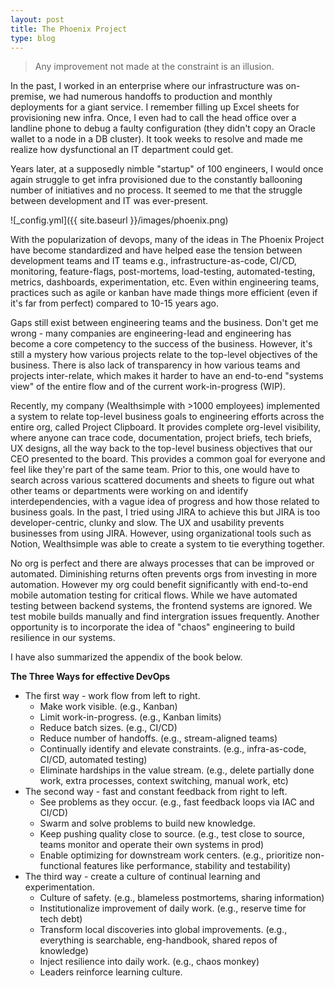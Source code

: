 ```yaml
---
layout: post
title: The Phoenix Project
type: blog
---
```

> Any improvement not made at the constraint is an illusion.

In the past, I worked in an enterprise where our infrastructure was on-premise, we had numerous handoffs to production and monthly deployments for a giant service. I remember filling up Excel sheets for provisioning new infra. Once, I even had to call the head office over a landline phone to debug a faulty configuration (they didn't copy an Oracle wallet to a node in a DB cluster). It took weeks to resolve and made me realize how dysfunctional an IT department could get. 

Years later, at a supposedly nimble "startup" of 100 engineers, I would once again struggle to get infra provisioned due to the constantly ballooning number of initiatives and no process. It seemed to me that the struggle between development and IT was ever-present.

![_config.yml]({{ site.baseurl }}/images/phoenix.png)

With the popularization of devops, many of the ideas in The Phoenix Project have become standardized and have helped ease the tension between development teams and IT teams e.g., infrastructure-as-code, CI/CD, monitoring, feature-flags, post-mortems, load-testing, automated-testing, metrics, dashboards, experimentation, etc. Even within engineering teams, practices such as agile or kanban have made things more efficient (even if it's far from perfect) compared to 10-15 years ago.

Gaps still exist between engineering teams and the business. Don't get me wrong - many companies are engineering-lead and engineering has become a core competency to the success of the business. However, it's still a mystery how various projects relate to the top-level objectives of the business. There is also lack of transparency in how various teams and projects inter-relate, which makes it harder to have an end-to-end "systems view" of the entire flow and of the current work-in-progress (WIP).

Recently, my company (Wealthsimple with >1000 employees) implemented a system to relate top-level business goals to engineering efforts across the entire org, called Project Clipboard. It provides complete org-level visibility, where anyone can trace code, documentation, project briefs, tech briefs, UX designs, all the way back to the top-level business objectives that our CEO presented to the board. This provides a common goal for everyone and feel like they're part of the same team. Prior to this, one would have to search across various scattered documents and sheets to figure out what other teams or departments were working on and identify interdependencies, with a vague idea of progress and how those related to business goals. In the past, I tried using JIRA to achieve this but JIRA is too developer-centric, clunky and slow. The UX and usability prevents businesses from using JIRA. However, using organizational tools such as Notion, Wealthsimple was able to create a system to tie everything together.

No org is perfect and there are always processes that can be improved or automated. Diminishing returns often prevents orgs from investing in more automation. However my org could benefit significantly with end-to-end mobile automation testing for critical flows. While we have automated testing between backend systems, the frontend systems are ignored. We test mobile builds manually and find intergration issues frequently. Another opportunity is to incorporate the idea of "chaos" engineering to build resilience in our systems.

I have also summarized the appendix of the book below.

**The Three Ways for effective DevOps**
* The first way - work flow from left to right.
  * Make work visible. (e.g., Kanban)
  * Limit work-in-progress. (e.g., Kanban limits)
  * Reduce batch sizes. (e.g., CI/CD)
  * Reduce number of handoffs. (e.g., stream-aligned teams)
  * Continually identify and elevate constraints. (e.g., infra-as-code, CI/CD, automated testing)
  * Eliminate hardships in the value stream. (e.g., delete partially done work, extra processes, context switching, manual work, etc)
* The second way - fast and constant feedback from right to left.
  * See problems as they occur. (e.g., fast feedback loops via IAC and CI/CD)
  * Swarm and solve problems to build new knowledge.
  * Keep pushing quality close to source. (e.g., test close to source, teams monitor and operate their own systems in prod)
  * Enable optimizing for downstream work centers. (e.g., prioritize non-functional features like performance, stability and testability)
* The third way - create a culture of continual learning and experimentation.
  * Culture of safety. (e.g., blameless postmortems, sharing information)
  * Institutionalize improvement of daily work. (e.g., reserve time for tech debt)
  * Transform local discoveries into global improvements. (e.g., everything is searchable, eng-handbook, shared repos of knowledge)
  * Inject resilience into daily work. (e.g., chaos monkey)
  * Leaders reinforce learning culture.